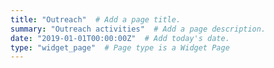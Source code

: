 ```yaml
---
title: "Outreach"  # Add a page title.
summary: "Outreach activities"  # Add a page description.
date: "2019-01-01T00:00:00Z"  # Add today's date.
type: "widget_page"  # Page type is a Widget Page
---
```

